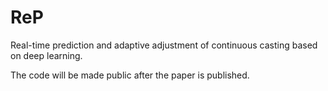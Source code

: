# ReP
Real-time prediction and adaptive adjustment of continuous casting based on deep learning.

The code will be made public after the paper is published.
